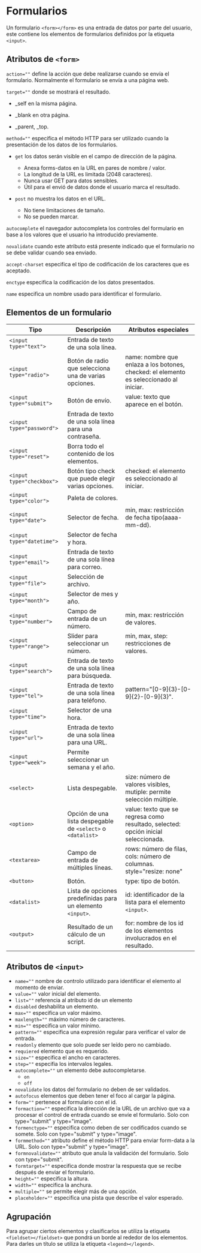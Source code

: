 # Formularios

Un formulario `<form></form>` es una entrada de datos por parte del usuario, este contiene los elementos de formularios definidos por la etiqueta `<input>`. 

 ## Atributos de `<form>`

`action=""` define la acción que debe realizarse cuando se envía el formulario. Normalmente el formulario se envía a una página web. 

`target=""` donde se mostrará el resultado. 

- \_self en la misma página. 

- \_blank en otra página. 

- \_parent, \_top. 

`method=""` especifica el método HTTP para ser utilizado cuando la presentación de los datos de los formularios. 

- `get` los datos serán visible en el campo de dirección de la página. 
  - Anexa forms-datos en la URL en pares de nombre / valor. 
  - La longitud de la URL es limitada (2048 caracteres). 
  - Nunca usar GET para datos sensibles. 
  - Útil para el envió de datos donde el usuario marca el resultado. 

- `post` no muestra los datos en el URL. 
  - No tiene limitaciones de tamaño.
  - No se pueden marcar. 

`autocomplete` el navegador autocompleta los controles del formulario en base a los valores que el usuario ha introducido previamente. 

`novalidate` cuando este atributo está presente indicado que el formulario no se debe validar cuando sea enviado. 

`accept-charset` especifica el tipo de codificación de los caracteres que es aceptado. 

`enctype` especifica la codificación de los datos presentados. 

`name` especifica un nombre usado para identificar el formulario. 

 ## Elementos de un formulario

| Tipo                       | Descripción                                                 | Atributos especiales                                         |
| -------------------------- | ----------------------------------------------------------- | ------------------------------------------------------------ |
| `<input type="text">`      | Entrada de texto de una sola línea.                         |                                                              |
| `<input type="radio">`     | Botón de radio que selecciona una de varias opciones.       | name: nombre que enlaza a los botones, checked: el elemento es seleccionado al iniciar. |
| `<input type="submit">`    | Botón de envío.                                             | value: texto que aparece en el botón.                        |
| `<input type="password"> ` | Entrada de texto de una sola línea para una contraseña.     |                                                              |
| `<input type="reset">`     | Borra todo el contenido de los elementos.                   |                                                              |
| `<input type="checkbox"> ` | Botón tipo check que puede elegir varias opciones.          | checked: el elemento es seleccionado al iniciar.             |
| `<input type="color">`     | Paleta de colores.                                          |                                                              |
| `<input type="date">`      | Selector de fecha.                                          | min, max: restricción de fecha tipo(aaaa-mm-dd).             |
| `<input type="datetime"> ` | Selector de fecha y hora.                                   |                                                              |
| `<input type="email">`     | Entrada de texto de una sola línea para correo.             |                                                              |
| `<input type="file">`      | Selección de archivo.                                       |                                                              |
| `<input type="month">`     | Selector de mes y año.                                      |                                                              |
| `<input type="number">`    | Campo de entrada de un número.                              | min, max: restricción de valores.                            |
| `<input type="range">`     | Slider para seleccionar un número.                          | min, max, step: restricciones de valores.                    |
| `<input type="search">`    | Entrada de texto de una sola línea para búsqueda.           |                                                              |
| `<input type="tel">`       | Entrada de texto de una sola línea para teléfono.           | pattern="[0-9]{3}-[0-9]{2}-[0-9]{3}".                        |
| `<input type="time">`      | Selector de una hora.                                       |                                                              |
| `<input type="url">`       | Entrada de texto de una sola línea para una URL.            |                                                              |
| `<input type="week">`      | Permite seleccionar un semana y el año.                     |                                                              |
| `<select>`                 | Lista despegable.                                           | size: número de valores visibles, mutiple: permite selección múltiple. |
| `<option>`                 | Opción de una lista despegable de `<select>` o `<datalist>` | value: texto que se regresa como resultado, selected: opción inicial seleccionada. |
| `<textarea>`               | Campo de entrada de múltiples líneas.                       | rows: número de filas, cols: número de columnas. style="resize: none" |
| `<button>`                 | Botón.                                                      | type: tipo de botón.                                         |
| `<datalist>`               | Lista de opciones predefinidas para un elemento `<input>`.  | id: identificador de la lista para el elemento `<input>`.    |
| `<output>`                 | Resultado de un cálculo de un script.                       | for: nombre de los id de los elementos involucrados en el resultado. |

## Atributos de `<input>` 

- `name=""` nombre de controlo utilizado para identificar el elemento al momento de enviar. 
- `value=""` valor inicial del elemento. 
- `list=""` referencia al atributo id de un elemento <datalist>. 
- `disabled` deshabilita un elemento. 
- `max=""` especifica un valor máximo. 
- `maxlength=""` máximo número de caracteres. 
- `min=""` especifica un valor mínimo. 
- `pattern=""` especifica una expresión regular para verificar el valor de entrada. 
- `readonly` elemento que solo puede ser leído pero no cambiado. 
- `requiered` elemento que es requerido. 
- `size=""` especifica el ancho en caracteres. 
- `step=""` especifia los intervalos legales. 
- `autocomplete=""` un elemento debe autocompletarse. 
  - `on`
  - `off` 
- `novalidate` los datos del formulario no deben de ser validados. 
- `autofocus` elementos que deben tener el foco al cargar la página. 
- `form=""` pertenece al formulario con el id. 
- `formaction=""` especifica la dirección de la URL de un archivo que va a procesar el control de entrada cuando se envíe el formulario. Solo con type="submit" y type="image". 
- `formenctype=""` especifica como deben de ser codificados cuando se somete. Solo con type="submit" y type="image". 
- `formmethod=""` atributo define el método HTTP para enviar form-data a la URL. Solo con type="submit" y type="image". 
- `formnovalidate=""` atributo que anula la validación del formulario. Solo con type="submit". 
- `formtarget=""` especifica donde mostrar la respuesta que se recibe después de enviar el formulario. 
- `height=""` especifica la altura. 
- `width=""` especifica la anchura. 
- `multiple=""` se permite elegir más de una opción. 
- `placeholder=""` especifica una pista que describe el valor esperado. 

## Agrupación

Para agrupar ciertos elementos y clasificarlos se utiliza la etiqueta `<fieldset></fieldset>` que pondrá un borde al rededor de los elementos. Para darles un título se utiliza la etiqueta `<legend></legend>`. 